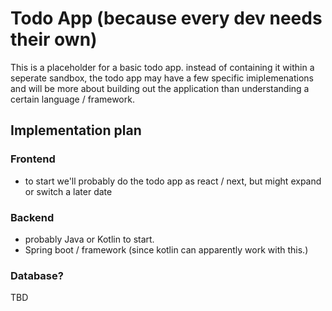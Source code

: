 # Todo App (because every dev needs their own)

This is a placeholder for a basic todo app. instead of containing it within a seperate sandbox, the todo app may have a few specific imiplemenations and will be more about building out the application than understanding a certain language / framework.

## Implementation plan

### Frontend

- to start we'll probably do the todo app as react / next, but might expand or switch a later date

### Backend

- probably Java or Kotlin to start.
- Spring boot / framework (since kotlin can apparently work with this.)

### Database?

TBD